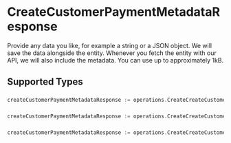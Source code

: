 # CreateCustomerPaymentMetadataResponse

Provide any data you like, for example a string or a JSON object. We will save the data alongside the entity. Whenever
you fetch the entity with our API, we will also include the metadata. You can use up to approximately 1kB.


## Supported Types

### 

```go
createCustomerPaymentMetadataResponse := operations.CreateCreateCustomerPaymentMetadataResponseStr(string{/* values here */})
```

### 

```go
createCustomerPaymentMetadataResponse := operations.CreateCreateCustomerPaymentMetadataResponseMapOfAny(map[string]any{/* values here */})
```

### 

```go
createCustomerPaymentMetadataResponse := operations.CreateCreateCustomerPaymentMetadataResponseArrayOfStr([]string{/* values here */})
```

